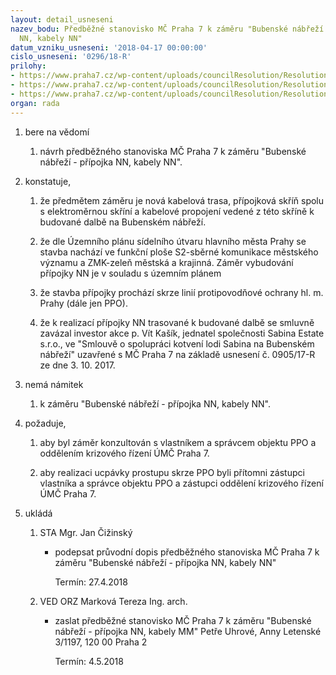 ```yaml
---
layout: detail_usneseni
nazev_bodu: Předběžné stanovisko MČ Praha 7 k záměru "Bubenské nábřeží - přípojka
  NN, kabely NN"
datum_vzniku_usneseni: '2018-04-17 00:00:00'
cislo_usneseni: '0296/18-R'
prilohy:
- https://www.praha7.cz/wp-content/uploads/councilResolution/Resolutions/29824/export/c1_duvodova_zprava_Pripojky_NN~346088.docx
- https://www.praha7.cz/wp-content/uploads/councilResolution/Resolutions/29824/export/c2pruvodni_dopis_pripojka_NN~346087.doc
- https://www.praha7.cz/wp-content/uploads/councilResolution/Resolutions/29824/export/export~346975.pdf
organ: rada
---
```

<ol id="urzList" class="urzList_view"><li class="urzClass1" id=""><span name="1">bere na vědomí</span><ol class="urzOlClass decimal " id=""><li class="urzClass2" id="" style="text-align: left;"><span><p>návrh předběžného stanoviska MČ Praha 7 k záměru "Bubenské nábřeží - přípojka NN, kabely NN".</p></span></li></ol></li><li class="urzClass1" id=""><span name="50">konstatuje,</span><ol class="urzOlClass decimal " id=""><li class="urzClass2" id="" style="text-align: left;"><span><p>že předmětem záměru je nová kabelová trasa, přípojková skříň spolu s elektroměrnou skříní a kabelové propojení vedené z této skříně k budované dalbě na Bubenském nábřeží.</p></span></li><li class="urzClass2" id="" style="text-align: left;"><span><p>že dle Územního plánu sídelního útvaru hlavního města Prahy se stavba nachází ve funkční ploše S2-sběrné komunikace městského významu a ZMK-zeleň městská a krajinná. Záměr vybudování přípojky NN je v souladu s územním plánem</p></span></li><li class="urzClass2" id="" style="text-align: left;"><span><p>že stavba přípojky prochází skrze&nbsp;linií protipovodňové ochrany hl. m. Prahy (dále jen PPO).</p></span></li><li class="urzClass2" id="" style="text-align: left;"><span><p>že k realizací přípojky NN trasované k budované dalbě se smluvně zavázal investor akce p. Vít Kašík, jednatel společnosti Sabina Estate s.r.o., ve "Smlouvě o spolupráci kotvení lodi Sabina na Bubenském nábřeží" uzavřené s MČ Praha 7 na základě usnesení č. 0905/17-R ze dne 3. 10. 2017.</p></span></li></ol></li><li class="urzClass1" id=""><span name="52">nemá námitek</span><ol class="urzOlClass decimal "><li class="urzClass2" id="" style="text-align: left;"><span><p>k záměru "Bubenské nábřeží - přípojka NN, kabely NN".</p></span></li></ol></li><li class="urzClass1" id=""><span name="63">požaduje,</span><ol class="urzOlClass decimal "><li class="urzClass2" id="" style="text-align: left;"><span><p>aby byl záměr konzultován s vlastníkem a správcem objektu PPO a oddělením krizového řízení ÚMČ Praha 7.&nbsp;</p></span></li><li class="urzClass2" id="" style="text-align: left;"><span><p>aby realizaci ucpávky prostupu skrze PPO byli přítomni zástupci vlastníka a správce objektu PPO a zástupci oddělení krizového řízení ÚMČ Praha 7.</p></span></li></ol></li><li class="urzClass1" id="urzUkoly"><span name="1">ukládá</span><ol class="urzOlClass"><li class="urzClass2"><span><p>STA Mgr. Jan Čižinský</p></span><ul class="urzUlClass"><li class="urzClass3"><span><p>podepsat průvodní dopis předběžného stanoviska MČ Praha 7 k záměru "Bubenské nábřeží - přípojka NN, kabely NN"</p></span><span class="urzUkolTermin">  Termín:&nbsp;27.4.2018</span></li></ul></li><li class="urzClass2"><span><p>VED ORZ Marková Tereza Ing. arch.</p></span><ul class="urzUlClass"><li class="urzClass3"><span><p>zaslat předběžné stanovisko MČ Praha 7 k záměru "Bubenské nábřeží - přípojka NN, kabely MM" Petře Uhrové, Anny Letenské 3/1197, 120 00 Praha 2</p></span><span class="urzUkolTermin">  Termín:&nbsp;4.5.2018</span></li></ul></li></ol></li></ol>